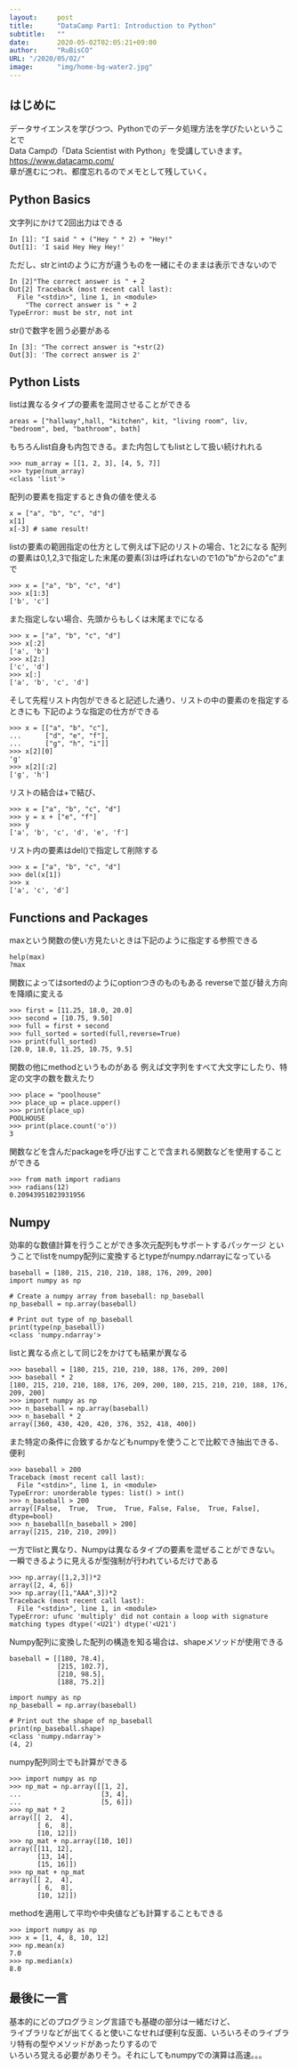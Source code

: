 ```yaml
---
layout:     post 
title:      "DataCamp Part1: Introduction to Python"
subtitle:   ""
date:       2020-05-02T02:05:21+09:00
author:     "RuBisCO"
URL: "/2020/05/02/"
image:      "img/home-bg-water2.jpg"
---
```


## はじめに
データサイエンスを学びつつ、Pythonでのデータ処理方法を学びたいということで  
Data Campの「Data Scientist with Python」を受講していきます。  
https://www.datacamp.com/  
章が進むにつれ、都度忘れるのでメモとして残していく。

## Python Basics
文字列にかけて2回出力はできる
```
In [1]: "I said " + ("Hey " * 2) + "Hey!"
Out[1]: 'I said Hey Hey Hey!'
```

ただし、strとintのように方が違うものを一緒にそのままは表示できないので
```
In [2]"The correct answer is " + 2
Out[2] Traceback (most recent call last):
  File "<stdin>", line 1, in <module>
    "The correct answer is " + 2
TypeError: must be str, not int
```

str()で数字を囲う必要がある
```
In [3]: "The correct answer is "+str(2)
Out[3]: 'The correct answer is 2'
```

## Python Lists
listは異なるタイプの要素を混同させることができる
```
areas = ["hallway",hall, "kitchen", kit, "living room", liv, "bedroom", bed, "bathroom", bath]
```

もちろんlist自身も内包できる。また内包してもlistとして扱い続けれれる
```
>>> num_array = [[1, 2, 3], [4, 5, 7]]
>>> type(num_array)
<class 'list'>
```

配列の要素を指定するとき負の値を使える
```
x = ["a", "b", "c", "d"]
x[1]
x[-3] # same result!
```

listの要素の範囲指定の仕方として例えば下記のリストの場合、1と2になる
配列の要素は0,1,2,3で指定した末尾の要素(3)は呼ばれないので1の"b"から2の"c"まで
```
>>> x = ["a", "b", "c", "d"]
>>> x[1:3]
['b', 'c']
```

また指定しない場合、先頭からもしくは末尾までになる
```
>>> x = ["a", "b", "c", "d"]
>>> x[:2]
['a', 'b']
>>> x[2:]
['c', 'd']
>>> x[:]
['a', 'b', 'c', 'd']
```

そして先程リスト内包ができると記述した通り、リストの中の要素のを指定するときにも
下記のような指定の仕方ができる
```
>>> x = [["a", "b", "c"],
...      ["d", "e", "f"],
...      ["g", "h", "i"]]
>>> x[2][0]
'g'
>>> x[2][:2]
['g', 'h']
```

リストの結合は+で結び、
```
>>> x = ["a", "b", "c", "d"]
>>> y = x + ["e", "f"]
>>> y
['a', 'b', 'c', 'd', 'e', 'f']
```

リスト内の要素はdel()で指定して削除する
```
>>> x = ["a", "b", "c", "d"]
>>> del(x[1])
>>> x
['a', 'c', 'd']
```

## Functions and Packages
maxという関数の使い方見たいときは下記のように指定する参照できる
```
help(max)
?max
```

関数によってはsortedのようにoptionつきのものもある
reverseで並び替え方向を降順に変える
```
>>> first = [11.25, 18.0, 20.0]
>>> second = [10.75, 9.50]
>>> full = first + second
>>> full_sorted = sorted(full,reverse=True)
>>> print(full_sorted)
[20.0, 18.0, 11.25, 10.75, 9.5]
```

関数の他にmethodというものがある
例えば文字列をすべて大文字にしたり、特定の文字の数を数えたり
```
>>> place = "poolhouse"
>>> place_up = place.upper()
>>> print(place_up)
POOLHOUSE     
>>> print(place.count('o'))
3
```

関数などを含んだpackageを呼び出すことで含まれる関数などを使用することができる
```
>>> from math import radians
>>> radians(12)
0.20943951023931956
```

## Numpy
効率的な数値計算を行うことができ多次元配列もサポートするパッケージ
ということでlistをnumpy配列に変換するとtypeがnumpy.ndarrayになっている
```
baseball = [180, 215, 210, 210, 188, 176, 209, 200]
import numpy as np

# Create a numpy array from baseball: np_baseball
np_baseball = np.array(baseball)

# Print out type of np_baseball
print(type(np_baseball))
<class 'numpy.ndarray'>
```

listと異なる点として同じ2をかけても結果が異なる
```
>>> baseball = [180, 215, 210, 210, 188, 176, 209, 200]
>>> baseball * 2
[180, 215, 210, 210, 188, 176, 209, 200, 180, 215, 210, 210, 188, 176, 209, 200]
>>> import numpy as np
>>> n_baseball = np.array(baseball)
>>> n_baseball * 2
array([360, 430, 420, 420, 376, 352, 418, 400])
```

また特定の条件に合致するかなどもnumpyを使うことで比較でき抽出できる、便利
```
>>> baseball > 200
Traceback (most recent call last):
  File "<stdin>", line 1, in <module>
TypeError: unorderable types: list() > int()
>>> n_baseball > 200
array([False,  True,  True,  True, False, False,  True, False], dtype=bool)
>>> n_baseball[n_baseball > 200]
array([215, 210, 210, 209])
```

一方でlistと異なり、Numpyは異なるタイプの要素を混ぜることができない。  
一瞬できるように見えるが型強制が行われているだけである
```
>>> np.array([1,2,3])*2
array([2, 4, 6])
>>> np.array([1,"AAA",3])*2
Traceback (most recent call last):
  File "<stdin>", line 1, in <module>
TypeError: ufunc 'multiply' did not contain a loop with signature matching types dtype('<U21') dtype('<U21')
```

Numpy配列に変換した配列の構造を知る場合は、shapeメソッドが使用できる
```
baseball = [[180, 78.4],
            [215, 102.7],
            [210, 98.5],
            [188, 75.2]]

import numpy as np
np_baseball = np.array(baseball)

# Print out the shape of np_baseball
print(np_baseball.shape)
<class 'numpy.ndarray'>
(4, 2)
```

numpy配列同士でも計算ができる
```
>>> import numpy as np
>>> np_mat = np.array([[1, 2],
...                    [3, 4],
...                    [5, 6]])
>>> np_mat * 2
array([[ 2,  4],
       [ 6,  8],
       [10, 12]])
>>> np_mat + np.array([10, 10])
array([[11, 12],
       [13, 14],
       [15, 16]])
>>> np_mat + np_mat
array([[ 2,  4],
       [ 6,  8],
       [10, 12]])
```

methodを適用して平均や中央値なども計算することもできる
```
>>> import numpy as np
>>> x = [1, 4, 8, 10, 12]
>>> np.mean(x)
7.0
>>> np.median(x)
8.0
```

##  最後に一言
基本的にどのプログラミング言語でも基礎の部分は一緒だけど、  
ライブラリなどが出てくると使いこなせれば便利な反面、いろいろそのライブラリ特有の型やメソッドがあったりするので  
いろいろ覚える必要がありそう。それにしてもnumpyでの演算は高速。。。
